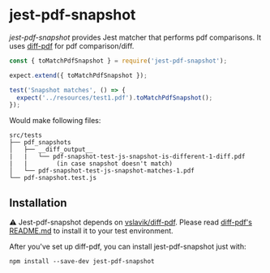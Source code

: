 # jest-pdf-snapshot
*jest-pdf-snapshot* provides Jest matcher that performs pdf comparisons. It uses [diff-pdf](https://vslavik.github.io/diff-pdf/) for pdf comparison/diff.

```javascript
const { toMatchPdfSnapshot } = require('jest-pdf-snapshot');

expect.extend({ toMatchPdfSnapshot });

test('Snapshot matches', () => {
  expect('../resources/test1.pdf').toMatchPdfSnapshot();
});
```

Would make following files:

```
src/tests
├── pdf_snapshots
│   ├── __diff_output__
|   |   └── pdf-snapshot-test-js-snapshot-is-different-1-diff.pdf 
|   |        (in case snapshot doesn't match) 
│   └── pdf-snapshot-test-js-snapshot-matches-1.pdf
└── pdf-snapshot.test.js
```

## Installation
⚠️ Jest-pdf-snapshot depends on [vslavik/diff-pdf](https://github.com/vslavik/diff-pdf). Please read [diff-pdf's README.md](https://github.com/vslavik/diff-pdf/blob/master/README.md#obtaining-the-binaries) to install it to your test environment.

After you've set up diff-pdf, you can install jest-pdf-snapshot just with:

```shell
npm install --save-dev jest-pdf-snapshot
```